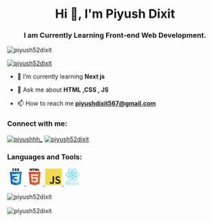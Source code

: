<h1 align="center">Hi 👋, I'm Piyush Dixit</h1>
<h3 align="center">I am Currently Learning Front-end Web Development.</h3>

<p align="left"> <img src="https://komarev.com/ghpvc/?username=piyush52dixit&label=Profile%20views&color=0e75b6&style=flat" alt="piyush52dixit" /> </p>

<p align="left"> <a href="https://github.com/ryo-ma/github-profile-trophy"><img src="https://github-profile-trophy.vercel.app/?username=piyush52dixit" alt="piyush52dixit" /></a> </p>



- 🌱 I’m currently learning **Next js**

- 💬 Ask me about **HTML ,CSS , JS**

- 📫 How to reach me **piyushdixit567@gmail.com**

<h3 align="left">Connect with me:</h3>
<p align="left">
<a href="https://twitter.com/piyushhh_" target="blank"><img align="center" src="https://raw.githubusercontent.com/rahuldkjain/github-profile-readme-generator/master/src/images/icons/Social/twitter.svg" alt="piyushhh_" height="30" width="40" /></a>
<a href="https://linkedin.com/in/piyush52dixit" target="blank"><img align="center" src="https://raw.githubusercontent.com/rahuldkjain/github-profile-readme-generator/master/src/images/icons/Social/linked-in-alt.svg" alt="piyush52dixit" height="30" width="40" /></a>
</p>

<h3 align="left">Languages and Tools:</h3>
<p align="left"> <a href="https://www.w3schools.com/css/" target="_blank" rel="noreferrer"> <img src="https://raw.githubusercontent.com/devicons/devicon/master/icons/css3/css3-original-wordmark.svg" alt="css3" width="40" height="40"/> </a> <a href="https://www.w3.org/html/" target="_blank" rel="noreferrer"> <img src="https://raw.githubusercontent.com/devicons/devicon/master/icons/html5/html5-original-wordmark.svg" alt="html5" width="40" height="40"/> </a> <a href="https://developer.mozilla.org/en-US/docs/Web/JavaScript" target="_blank" rel="noreferrer"> <img src="https://raw.githubusercontent.com/devicons/devicon/master/icons/javascript/javascript-original.svg" alt="javascript" width="40" height="40"/> </a> <a href="https://reactjs.org/" target="_blank" rel="noreferrer"> <img src="https://raw.githubusercontent.com/devicons/devicon/master/icons/react/react-original-wordmark.svg" alt="react" width="40" height="40"/> </a> </p>

<p><img align="center" src="https://github-readme-stats.vercel.app/api/top-langs?username=piyush52dixit&show_icons=true&locale=en&layout=compact" alt="piyush52dixit" /></p>

<p><img align="center" src="https://github-readme-streak-stats.herokuapp.com/?user=piyush52dixit&" alt="piyush52dixit" /></p>
